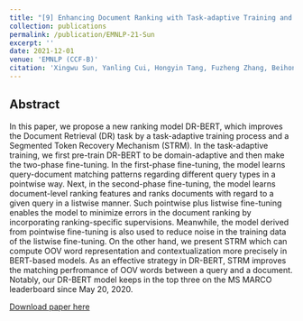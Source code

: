 ```yaml
---
title: "[9] Enhancing Document Ranking with Task-adaptive Training and Segmented Token Recovery Mechanism"
collection: publications
permalink: /publication/EMNLP-21-Sun
excerpt: ''
date: 2021-12-01
venue: 'EMNLP (CCF-B)'
citation: 'Xingwu Sun, Yanling Cui, Hongyin Tang, Fuzheng Zhang, Beihong Jin, Shi Wang: Enhancing Document Ranking with Task-adaptive Training and Segmented Token Recovery Mechanism. EMNLP (1) 2021: 3570-3579'
---
```

Abstract
--
In this paper, we propose a new ranking model DR-BERT, which improves the Document Retrieval (DR) task by a task-adaptive training process and a Segmented Token Recovery Mechanism (STRM). In the task-adaptive training, we first pre-train DR-BERT to be domain-adaptive and then make the two-phase fine-tuning. In the first-phase fine-tuning, the model learns query-document matching patterns regarding different query types in a pointwise way. Next, in the second-phase fine-tuning, the model learns document-level ranking features and ranks documents with regard to a given query in a listwise manner. Such pointwise plus listwise fine-tuning enables the model to minimize errors in the document ranking by incorporating ranking-specific supervisions. Meanwhile, the model derived from pointwise fine-tuning is also used to reduce noise in the training data of the listwise fine-tuning. On the other hand, we present STRM which can compute OOV word representation and contextualization more precisely in BERT-based models. As an effective strategy in DR-BERT, STRM improves the matching perfromance of OOV words between a query and a document. Notably, our DR-BERT model keeps in the top three on the MS MARCO leaderboard since May 20, 2020.

[Download paper here](https://aclanthology.org/2021.emnlp-main.289.pdf)

